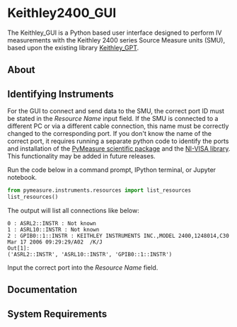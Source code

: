 # Keithley2400_GUI
The Keithley_GUI is a Python based user interface designed to perform IV measurements with the Keithley 2400 series Source Measure units (SMU), based upon the existing library [Keithley_GPT](github.com/NREL/Keithley_GPT).

## About

## Identifying Instruments

For the GUI to connect and send data to the SMU, the correct port ID must be stated in the _Resource Name_ input field. If the SMU is connected to a different PC or via a different cable connection, this name must be correctly changed to the corresponding port. If you don't know the name of the correct port, it requires running a separate python code to identify the ports and installation of the [PyMeasure scientific package](https://pymeasure.readthedocs.io/en/latest/quick_start.html) and the [NI-VISA library](https://pyvisa.readthedocs.io/en/latest/faq/getting_nivisa.html#faq-getting-nivisa). This functionality may be added in future releases.

Run the code below in a command prompt, IPython terminal, or Jupyter notebook.

``` python
from pymeasure.instruments.resources import list_resources
list_resources()
```
 The output will list all connections like below:

```
0 : ASRL2::INSTR : Not known
1 : ASRL10::INSTR : Not known
2 : GPIB0::1::INSTR : KEITHLEY INSTRUMENTS INC.,MODEL 2400,1248014,C30   Mar 17 2006 09:29:29/A02  /K/J
Out[1]:
('ASRL2::INSTR', 'ASRL10::INSTR', 'GPIB0::1::INSTR')
```

Input the correct port into the _Resource Name_ field. 

## Documentation
## System Requirements

